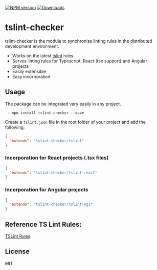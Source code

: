 [![NPM version](https://badge.fury.io/js/tslint-checker.svg)](https://www.npmjs.com/package/tslint-checker)
[![Downloads](http://img.shields.io/npm/dm/tslint-checker.svg)](https://npmjs.org/package/tslint-checker)

# tslint-checker

tslint-checker is the module to synchronise linting rules in the distributed development environment.

- Works on the latest [tslint](https://palantir.github.io/tslint/rules/) rules
- Serves linting rules for Typescript, React (tsx support) and Angular projects
- Easily extensible
- Easy incorporation

## Usage
The package can be integrated very easily in any project.
```
 - npm install tslint-checker --save
```
Create a `tslint.json` file in the root folder of your project and add
the following:

``` json
{
  "extends": "tslint-checker/tslint"
}
```

### Incorporation for React projects (.tsx files)

``` json
{
  "extends": "tslint-checker/tslint-react"
}

```

### Incorporation for Angular projects

``` json
{
  "extends": "tslint-checker/tslint-ng2"
}

```

## Reference TS Lint Rules:
[TSLint Rules](https://palantir.github.io/tslint/rules/)

## License
MIT